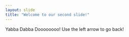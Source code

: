 ```yaml
---
layout: slide
title: "Welcome to our second slide!"
---
```

Yabba Dabba Doooooooo!
Use the left arrow to go back!
